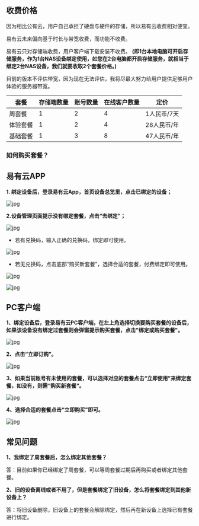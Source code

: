 ## 收费价格
因为相比公有云，用户自己承担了硬盘与硬件的存储，所以易有云收费相对便宜。

易有云未来偏向基于时长与带宽收费，而功能不收费。

易有云只对存储端收费，用户客户端下载安装不收费。
**(即1台本地电脑可开启存储服务，作为1台NAS设备绑定使用，如您在2台电脑都开启存储服务，就相当于绑定2台NAS设备，我们就要收取2个套餐价格。)**

目前的版本不评估带宽，因为现在无法评估，我将尽最大努力给用户提供足够用户体验的服务器带宽。

| 套餐 |存储端数量|账号数量|在线客户数量|定价|
|-|-|-|-|-|
|周套餐|1|2|4| 1人民币/7天 |
|体验套餐|1|2|4| 28人民币/年 |
|基础套餐|1|3|8| 47人民币/年 |

### 如何购买套餐？

## 易有云APP

**1. 绑定设备后，登录易有云App，首页设备总览里，点击已绑定的设备；**

![jpg](./tutorial/App/code/1.jpg)

**2.设备管理页面提示没有绑定套餐，点击“去绑定”；**

![jpg](./tutorial/App/code/2.jpg)

* 若有兑换码，输入正确的兑换码，绑定即可使用。

![jpg](./tutorial/App/code/3.jpg)

* 若无兑换码，点击底部“购买新套餐”，选择合适的套餐，付费绑定即可使用。

![jpg](./tutorial/App/code/4.jpg)

![jpg](./tutorial/App/code/5.jpg)

## PC客户端

**1、绑定设备后，登录易有云PC客户端，在左上角选择切换要购买套餐的设备后，如果该设备没有绑定过套餐则会弹窗提示购买套餐，点击"绑定或购买套餐"。**

![jpg](./buy/buy1.jpg)

**2、点击“立即订购”。**

![jpg](./buy/buy2.jpg)

**3、如果当前账号有未使用的套餐，可以选择对应的套餐点击“立即使用”来绑定套餐，如没有，则需“购买新套餐“。**

![jpg](./buy/buy3.jpg)

**4、选择合适的套餐点击“立即购买”即可。**

![jpg](./buy/buy4.jpg)


## 常见问题

**1、我绑定了周套餐后，怎么绑定其他套餐？**

答：目前如果你已经绑定了周套餐，可以等周套餐过期后再购买或者绑定其他套餐。

**2、旧的设备离线或者不用了，但是套餐绑定了旧设备，怎么将套餐绑定到其他新设备上？**

答：将旧设备删除，旧设备上的套餐会解除绑定，然后再在新设备上选择已有套餐进行绑定。